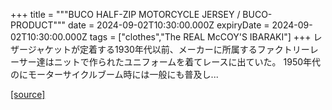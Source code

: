 +++
title = """BUCO HALF-ZIP MOTORCYCLE JERSEY / BUCO-PRODUCT"""
date = 2024-09-02T10:30:00.000Z
expiryDate = 2024-09-02T10:30:00.000Z
tags = ["clothes","The REAL McCOY'S IBARAKI"]
+++
レザージャケットが定着する1930年代以前、メーカーに所属するファクトリーレーサー達はニットで作られたユニフォームを着てレースに出ていた。 1950年代のにモーターサイクルブーム時には一般にも普及し...

[[source]](https://the-realmccoys.ocnk.net/product/1397)
